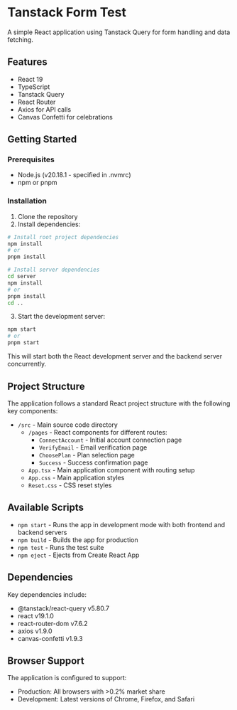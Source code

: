 # Tanstack Form Test

A simple React application using Tanstack Query for form handling and data fetching.

## Features

- React 19
- TypeScript
- Tanstack Query
- React Router
- Axios for API calls
- Canvas Confetti for celebrations

## Getting Started

### Prerequisites

- Node.js (v20.18.1 - specified in .nvmrc)
- npm or pnpm

### Installation

1. Clone the repository
2. Install dependencies:

```bash
# Install root project dependencies
npm install
# or
pnpm install

# Install server dependencies
cd server
npm install
# or
pnpm install
cd ..
```

3. Start the development server:

```bash
npm start
# or
pnpm start
```

This will start both the React development server and the backend server concurrently.

## Project Structure

The application follows a standard React project structure with the following key components:

- `/src` - Main source code directory
  - `/pages` - React components for different routes:
    - `ConnectAccount` - Initial account connection page
    - `VerifyEmail` - Email verification page
    - `ChoosePlan` - Plan selection page
    - `Success` - Success confirmation page
  - `App.tsx` - Main application component with routing setup
  - `App.css` - Main application styles
  - `Reset.css` - CSS reset styles

## Available Scripts

- `npm start` - Runs the app in development mode with both frontend and backend servers
- `npm build` - Builds the app for production
- `npm test` - Runs the test suite
- `npm eject` - Ejects from Create React App

## Dependencies

Key dependencies include:

- @tanstack/react-query v5.80.7
- react v19.1.0
- react-router-dom v7.6.2
- axios v1.9.0
- canvas-confetti v1.9.3

## Browser Support

The application is configured to support:

- Production: All browsers with >0.2% market share
- Development: Latest versions of Chrome, Firefox, and Safari
